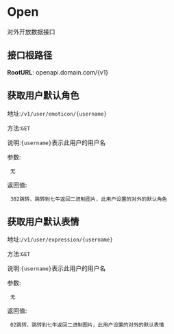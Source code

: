 Open 
================
对外开放数据接口

接口根路径
----------------
**RootURL**: openapi.domain.com/{v1}

获取用户默认角色
----------------

地址:`/v1/user/emoticon/{username}`

方法:`GET`

说明:`{username}`表示此用户的用户名

参数:

     无

返回值:

     302跳转，跳转到七牛返回二进制图片，此用户设置的对外的默认角色


获取用户默认表情
----------------

地址:`/v1/user/expression/{username}`

方法:`GET`

说明:`{username}`表示此用户的用户名

参数:

     无

返回值:

     02跳转，跳转到七牛返回二进制图片，此用户设置的对外的默认表情